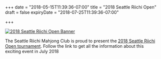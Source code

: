 +++
date = "2018-05-15T11:39:36-07:00"
title = "2018 Seattle Riichi Open"
draft = false
expiryDate = "2018-07-25T11:39:36-07:00"

+++
<style> div.central {background-color: AliceBlue;} </style>
<a href="https://seattleriichi.wordpress.com/2018-seattle-riichi-open/">
<img src="/images/2018-SROpen-flier-banner.png" alt="2018 Seattle Riichi Open Banner">
</a>

The Seattle Riichi Mahjong Club is proud to present the [2018 Seattle Riichi Open tournament](https://seattleriichi.wordpress.com/2018-seattle-riichi-open/).  Follow the link to get all the information about this exciting event in July 2018
